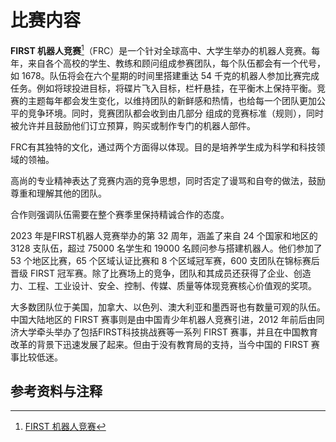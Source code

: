 # 比赛内容

**FIRST 机器人竞赛**[^ref1]（FRC）是一个针对全球高中、大学生举办的机器人竞赛。每年，来自各个高校的学生、教练和顾问组成参赛团队，每个队伍都会有一个代号，如 1678。队伍将会在六个星期的时间里搭建重达 54 千克的机器人参加比赛完成任务。例如将球投进目标，将碟片飞入目标，栏杆悬挂，在平衡木上保持平衡。竞赛的主题每年都会发生变化，以维持团队的新鲜感和热情，也给每一个团队更加公平的竞争环境。同时，竞赛团队都会收到由几部分 组成的竞赛标准（规则），同时被允许并且鼓励他们订立预算，购买或制作专门的机器人部件。

FRC有其独特的文化，通过两个方面得以体现。目的是培养学生成为科学和科技领域的领袖。

高尚的专业精神表达了竞赛内涵的竞争思想，同时否定了谩骂和自夸的做法，鼓励尊重和理解其他的团队。

合作则强调队伍需要在整个赛季里保持精诚合作的态度。

2023 年是FIRST机器人竞赛举办的第 32 周年，涵盖了来自 24 个国家和地区的 3128 支队伍，超过 75000 名学生和 19000 名顾问参与搭建机器人。他们参加了 53 个地区比赛，65 个区域认证比赛和 8 个区域冠军赛，600 支团队在锦标赛后晋级 FIRST 冠军赛。除了比赛场上的竞争，团队和其成员还获得了企业、创造力、工程、工业设计、安全、控制、传媒、质量等体现竞赛核心价值观的奖项。

大多数团队位于美国，加拿大、以色列、澳大利亚和墨西哥也有数量可观的队伍。中国大陆地区的 FIRST 赛事则是由中国青少年机器人竞赛引进，2012 年前后由同济大学牵头举办了包括FIRST科技挑战赛等一系列 FIRST 赛事，并且在中国教育改革的背景下迅速发展了起来。但由于没有教育局的支持，当今中国的 FIRST 赛事比较低迷。

## 参考资料与注释
[^ref1]: [FIRST 机器人竞赛](https://zh.wikipedia.org/wiki/FIRST机器人竞赛)